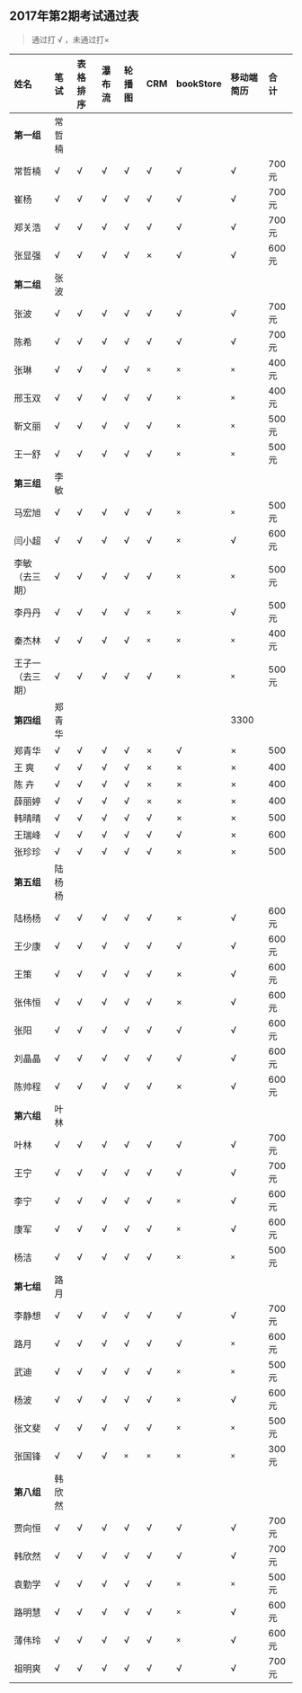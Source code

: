 ##  2017年第2期考试通过表
>  通过打 √ ，未通过打×

|姓名|笔试|表格排序|瀑布流|轮播图|CRM|bookStore|移动端简历|合 计|
|:----|:----|:----|:----|:----|:----|:----|:----|:----|
|**第一组**|常哲楠| | | | | | | |
|常哲楠| √|√ |√ |√ | √|√ |√ |700元 |
|崔杨| √|√ |√ |√ | √|√ |√ |700元 |
|郑关浩| √|√ |√ |√ | √|√ |√ | 700元|
|张显强| √|√ |√ |√ | ×|√ |√ |600元 |
|**第二组**|张波| | | | | | |
|张波|√|√|√|√|√|√|√|700元|
|陈希|√|√|√|√|√|√|√|700元|
|张琳|√|√|√|√|`×`|`×`|`×`|400元|
|邢玉双|√|√|√|√|√|`×`|`×`|400元|
|靳文丽|√|√|√|√|√|`×`|`×`|500元|
|王一舒|√|√|√|√|√|`×`|`×`|500元|
|**第三组**|李敏| | | | | | ||
|马宏旭|√|√|√|√|√|`×`|`×`|500元|
|闫小超|√|√|√|√|√|`×`|√|600元|
|李敏（去三期）|√|√|√|√|√|`×`|`×`|500元|
|李丹丹|√|√|√|√|`×`|`×`|√|500元|
|秦杰林|√|√|√|√|`×`|`×`|`×`|400元|
|王子一（去三期）|√|√|√|√|√|`×`|`×`|500元|
|**第四组**|郑青华| | | | | |3300|
|郑青华|√|√|√|√|×|√|×|500|
|王 爽  |√|√|√|√|×|×|×|400|
|陈 卉  |√|√|√|√|×|×|×|400|
|薛丽婷|√|√|√|√|×|×|×|400|
|韩晴晴|√|√|√|√|√|×|×|500|
|王瑞峰|√|√|√|√|√|√|×|600|
|张珍珍|√|√|√|√|√|×|×|500|
|**第五组**|陆杨杨|
|陆杨杨|√|√|√|√|√|×|√|600元
|王少康|√|√|√|√|√|√|√|600元
|王策|√|√|√|√|√|×|√|600元
|张伟恒|√|√|√|√|√|×|√|600元
|张阳|√|√|√|√|√|√|√|600元
|刘晶晶|√|√|√|√|√|√|√|600元
|陈帅程|√|√|√|√|√|×|√|600元
|**第六组**|叶林| | | | | | ||
|叶林|√|√|√|√|√|√|√|700元|
|王宁|√|√|√|√|√|√|√|700元|
|李宁|√|√|√|√|√|`×`|√|600元|
|康军|√|√|√|√|√|`×`|√|600元|
|杨洁|√|√|√|√|√|`×`|`×`|500元
|**第七组**|路月| | | | | | ||
|李静想|√|√|√|√|√|√|√|700元|
|路月|√|√|√|√|√|√|`×`|600元|
|武迪|√|√|√|√|√|`×`|`×`|500元|
|杨波|√|√|√|√|√|`×`|√|600元|
|张文斐|√|√|√|√|√|`×`|`×`|500元|
|张国锋|√|√|√|`×`|`×`|`×`|`×`|300元|
|**第八组**|韩欣然| | | | | | |
|贾向恒|√|√|√|√|√|√|√|700元|
|韩欣然|√|√|√|√|√|√|√|700元|
|袁勤学|√|√|√|√|√|`×`|`×`|500元|
|路明慧|√|√|√|√|√|`×`|√|600元|
|薄伟玲|√|√|√|√|√|`×`|√|600元|
|祖明爽|√|√|√|√|√|√|√|700元|


